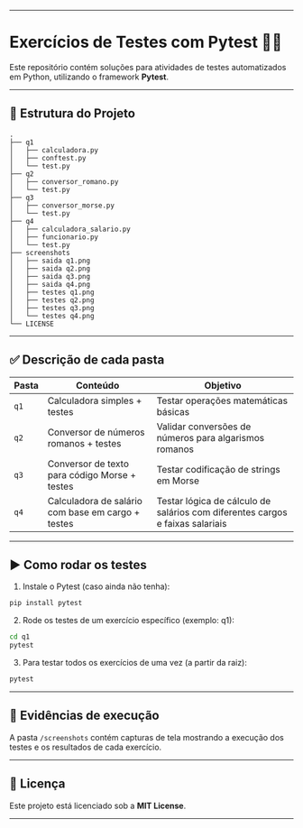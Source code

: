 
---

# Exercícios de Testes com Pytest 🧪✅

Este repositório contém soluções para atividades de testes automatizados em Python, utilizando o framework **Pytest**.

---

## 📂 Estrutura do Projeto

```
.
├── q1
│   ├── calculadora.py
│   ├── conftest.py
│   └── test.py
├── q2
│   ├── conversor_romano.py
│   └── test.py
├── q3
│   ├── conversor_morse.py
│   └── test.py
├── q4
│   ├── calculadora_salario.py
│   ├── funcionario.py
│   └── test.py
├── screenshots
│   ├── saida q1.png
│   ├── saida q2.png
│   ├── saida q3.png
│   ├── saida q4.png
│   ├── testes q1.png
│   ├── testes q2.png
│   ├── testes q3.png
│   └── testes q4.png
└── LICENSE
```

---

## ✅ Descrição de cada pasta

| Pasta | Conteúdo                                          | Objetivo                                                                      |
| ----- | ------------------------------------------------- | ----------------------------------------------------------------------------- |
| `q1`  | Calculadora simples + testes                      | Testar operações matemáticas básicas                                          |
| `q2`  | Conversor de números romanos + testes             | Validar conversões de números para algarismos romanos                         |
| `q3`  | Conversor de texto para código Morse + testes     | Testar codificação de strings em Morse                                        |
| `q4`  | Calculadora de salário com base em cargo + testes | Testar lógica de cálculo de salários com diferentes cargos e faixas salariais |

---

## ▶️ Como rodar os testes

1. Instale o Pytest (caso ainda não tenha):

```bash
pip install pytest
```

2. Rode os testes de um exercício específico (exemplo: q1):

```bash
cd q1
pytest
```

3. Para testar todos os exercícios de uma vez (a partir da raiz):

```bash
pytest
```

---

## 📸 Evidências de execução

A pasta `/screenshots` contém capturas de tela mostrando a execução dos testes e os resultados de cada exercício.

---

## 📝 Licença

Este projeto está licenciado sob a **MIT License**.

---